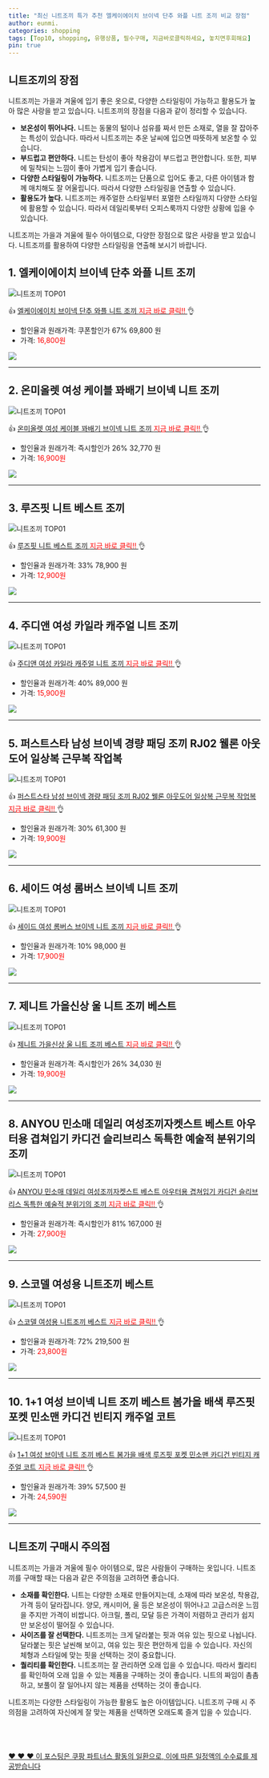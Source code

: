 ```yaml
---
title: "최신 니트조끼 특가 추천 엘케이에이치 브이넥 단추 와플 니트 조끼 비교 장점"
author: eunmi.
categories: shopping
tags: [Top10, shopping, 유행상품, 필수구매, 지금바로클릭하세요, 놓치면후회해요]
pin: true
---
```

## 니트조끼의 장점

니트조끼는 가을과 겨울에 입기 좋은 옷으로, 다양한 스타일링이 가능하고 활용도가 높아 많은 사랑을 받고 있습니다. 니트조끼의 장점을 다음과 같이 정리할 수 있습니다.

* **보온성이 뛰어나다.** 니트는 동물의 털이나 섬유를 짜서 만든 소재로, 열을 잘 잡아주는 특성이 있습니다. 따라서 니트조끼는 추운 날씨에 입으면 따뜻하게 보온할 수 있습니다.
* **부드럽고 편안하다.** 니트는 탄성이 좋아 착용감이 부드럽고 편안합니다. 또한, 피부에 밀착되는 느낌이 좋아 가볍게 입기 좋습니다.
* **다양한 스타일링이 가능하다.** 니트조끼는 단품으로 입어도 좋고, 다른 아이템과 함께 매치해도 잘 어울립니다. 따라서 다양한 스타일링을 연출할 수 있습니다.
* **활용도가 높다.** 니트조끼는 캐주얼한 스타일부터 포멀한 스타일까지 다양한 스타일에 활용할 수 있습니다. 따라서 데일리룩부터 오피스룩까지 다양한 상황에 입을 수 있습니다.

니트조끼는 가을과 겨울에 필수 아이템으로, 다양한 장점으로 많은 사랑을 받고 있습니다. 니트조끼를 활용하여 다양한 스타일링을 연출해 보시기 바랍니다.

   

## 1. 엘케이에이치 브이넥 단추 와플 니트 조끼

![니트조끼 TOP01](https://thumbnail6.coupangcdn.com/thumbnails/remote/230x230ex/image/rs_quotation_api/8ihk2zp0/79b609ca5a7e433e8d46f2a4e18540ef.jpg)


👍 [엘케이에이치 브이넥 단추 와플 니트 조끼 <font color=red> 지금 바로 클릭!! </font> ](https://link.coupang.com/re/AFFSDP?lptag=AF3617701&subid=GithubCoopas&pageKey=6335547921&traceid=V0-153&itemId=13390611547&vendorItemId=80645447629) 👌 


- 할인율과 원래가격: 쿠폰할인가 67%  69,800   원
- 가격: <span style='color:red'>16,800원</span>

[![](/discount_price.png)](https://link.coupang.com/re/AFFSDP?lptag=AF3617701&subid=GithubCoopas&pageKey=6335547921&traceid=V0-153&itemId=13390611547&vendorItemId=80645447629)

---


   

## 2. 온미올렛 여성 케이블 꽈배기 브이넥 니트 조끼

![니트조끼 TOP01](https://thumbnail8.coupangcdn.com/thumbnails/remote/230x230ex/image/vendor_inventory/dcc9/20c3f9958df95c868c363ac582e6a3d891a509117708ed3cdd5a2eefead9.jpg)


👍 [온미올렛 여성 케이블 꽈배기 브이넥 니트 조끼 <font color=red> 지금 바로 클릭!! </font> ](https://link.coupang.com/re/AFFSDP?lptag=AF3617701&subid=GithubCoopas&pageKey=7589893697&traceid=V0-153&itemId=20053995010&vendorItemId=87090696258) 👌 


- 할인율과 원래가격: 즉시할인가 26%  32,770   원
- 가격: <span style='color:red'>16,900원</span>

[![](/discount_price.png)](https://link.coupang.com/re/AFFSDP?lptag=AF3617701&subid=GithubCoopas&pageKey=7589893697&traceid=V0-153&itemId=20053995010&vendorItemId=87090696258)

---


   

## 3. 루즈핏 니트 베스트 조끼

![니트조끼 TOP01](https://thumbnail10.coupangcdn.com/thumbnails/remote/230x230ex/image/vendor_inventory/b45e/ecd5fba1aa24daf7fe63105453b038abd643da11ef2ccfe7d90b1c9cb06f.jpg)


👍 [루즈핏 니트 베스트 조끼 <font color=red> 지금 바로 클릭!! </font> ](https://link.coupang.com/re/AFFSDP?lptag=AF3617701&subid=GithubCoopas&pageKey=7575485196&traceid=V0-153&itemId=19987243447&vendorItemId=87097007029) 👌 


- 할인율과 원래가격: 33%  78,900   원
- 가격: <span style='color:red'>12,900원</span>

[![](/discount_price.png)](https://link.coupang.com/re/AFFSDP?lptag=AF3617701&subid=GithubCoopas&pageKey=7575485196&traceid=V0-153&itemId=19987243447&vendorItemId=87097007029)

---


   

## 4. 주디앤 여성 카일라 캐주얼 니트 조끼

![니트조끼 TOP01](https://thumbnail10.coupangcdn.com/thumbnails/remote/230x230ex/image/vendor_inventory/cbfd/ff60d31276e9a9ae8e27dc77b1a8a1fadaf68b9c887ace6ca72e90156f31.jpg)


👍 [주디앤 여성 카일라 캐주얼 니트 조끼 <font color=red> 지금 바로 클릭!! </font> ](https://link.coupang.com/re/AFFSDP?lptag=AF3617701&subid=GithubCoopas&pageKey=7558285060&traceid=V0-153&itemId=19907046376&vendorItemId=87007038486) 👌 


- 할인율과 원래가격: 40%  89,000   원
- 가격: <span style='color:red'>15,900원</span>

[![](/discount_price.png)](https://link.coupang.com/re/AFFSDP?lptag=AF3617701&subid=GithubCoopas&pageKey=7558285060&traceid=V0-153&itemId=19907046376&vendorItemId=87007038486)

---


   

## 5. 퍼스트스타 남성 브이넥 경량 패딩 조끼 RJ02 웰론 아웃도어 일상복 근무복 작업복

![니트조끼 TOP01](https://thumbnail6.coupangcdn.com/thumbnails/remote/230x230ex/image/vendor_inventory/3f01/d816352757a69b5d771193e76309f719e941c5cc5a5e17ad7e82237869a2.jpg)


👍 [퍼스트스타 남성 브이넥 경량 패딩 조끼 RJ02 웰론 아웃도어 일상복 근무복 작업복 <font color=red> 지금 바로 클릭!! </font> ](https://link.coupang.com/re/AFFSDP?lptag=AF3617701&subid=GithubCoopas&pageKey=7672633272&traceid=V0-153&itemId=20471892694&vendorItemId=5301310638) 👌 


- 할인율과 원래가격: 30%  61,300   원
- 가격: <span style='color:red'>19,900원</span>

[![](/discount_price.png)](https://link.coupang.com/re/AFFSDP?lptag=AF3617701&subid=GithubCoopas&pageKey=7672633272&traceid=V0-153&itemId=20471892694&vendorItemId=5301310638)

---


   

## 6. 세이드 여성 롬버스 브이넥 니트 조끼

![니트조끼 TOP01](https://thumbnail6.coupangcdn.com/thumbnails/remote/230x230ex/image/vendor_inventory/70a0/814da739184ffdebcfc3dfbbcc5fdcc0a250ae3cd069fcc75b260f32a0fb.jpg)


👍 [세이드 여성 롬버스 브이넥 니트 조끼 <font color=red> 지금 바로 클릭!! </font> ](https://link.coupang.com/re/AFFSDP?lptag=AF3617701&subid=GithubCoopas&pageKey=7584071591&traceid=V0-153&itemId=20026364272&vendorItemId=87123014816) 👌 


- 할인율과 원래가격: 10%  98,000   원
- 가격: <span style='color:red'>17,900원</span>

[![](/discount_price.png)](https://link.coupang.com/re/AFFSDP?lptag=AF3617701&subid=GithubCoopas&pageKey=7584071591&traceid=V0-153&itemId=20026364272&vendorItemId=87123014816)

---


   

## 7. 제니트 가을신상 울 니트 조끼 베스트

![니트조끼 TOP01](https://thumbnail6.coupangcdn.com/thumbnails/remote/230x230ex/image/vendor_inventory/9e58/9332ce2514223357209a2f30c1cfc0e32ed1d17fc46143082950ba2d1f19.jpg)


👍 [제니트 가을신상 울 니트 조끼 베스트 <font color=red> 지금 바로 클릭!! </font> ](https://link.coupang.com/re/AFFSDP?lptag=AF3617701&subid=GithubCoopas&pageKey=2121883768&traceid=V0-153&itemId=3600923860&vendorItemId=79576271397) 👌 


- 할인율과 원래가격: 즉시할인가 26%  34,030   원
- 가격: <span style='color:red'>19,900원</span>

[![](/discount_price.png)](https://link.coupang.com/re/AFFSDP?lptag=AF3617701&subid=GithubCoopas&pageKey=2121883768&traceid=V0-153&itemId=3600923860&vendorItemId=79576271397)

---


   

## 8. ANYOU 민소매 데일리 여성조끼자켓스트 베스트 아우터용 겹쳐입기 카디건 슬리브리스 독특한 예술적 분위기의 조끼

![니트조끼 TOP01](https://thumbnail6.coupangcdn.com/thumbnails/remote/230x230ex/image/vendor_inventory/2611/03a23c1b5f7bcee533991d7d2a9ea03fd920ed58525cd7e7ebc8ccca1708.jpg)


👍 [ANYOU 민소매 데일리 여성조끼자켓스트 베스트 아우터용 겹쳐입기 카디건 슬리브리스 독특한 예술적 분위기의 조끼 <font color=red> 지금 바로 클릭!! </font> ](https://link.coupang.com/re/AFFSDP?lptag=AF3617701&subid=GithubCoopas&pageKey=7520552166&traceid=V0-153&itemId=19837974577&vendorItemId=87108989659) 👌 


- 할인율과 원래가격: 즉시할인가 81%  167,000   원
- 가격: <span style='color:red'>27,900원</span>

[![](/discount_price.png)](https://link.coupang.com/re/AFFSDP?lptag=AF3617701&subid=GithubCoopas&pageKey=7520552166&traceid=V0-153&itemId=19837974577&vendorItemId=87108989659)

---


   

## 9. 스코델 여성용 니트조끼 베스트

![니트조끼 TOP01](https://thumbnail8.coupangcdn.com/thumbnails/remote/230x230ex/image/vendor_inventory/5ef1/4ce68197dfea1b012ec94f49264e96c81c44786bf9749d44896acb98e0f2.jpg)


👍 [스코델 여성용 니트조끼 베스트 <font color=red> 지금 바로 클릭!! </font> ](https://link.coupang.com/re/AFFSDP?lptag=AF3617701&subid=GithubCoopas&pageKey=7641906371&traceid=V0-153&itemId=20308108112&vendorItemId=87393906531) 👌 


- 할인율과 원래가격: 72%  219,500   원
- 가격: <span style='color:red'>23,800원</span>

[![](/discount_price.png)](https://link.coupang.com/re/AFFSDP?lptag=AF3617701&subid=GithubCoopas&pageKey=7641906371&traceid=V0-153&itemId=20308108112&vendorItemId=87393906531)

---


   

## 10. 1+1 여성 브이넥 니트 조끼 베스트 봄가을 배색 루즈핏 포켓 민소맨 카디건 빈티지 캐주얼 코트

![니트조끼 TOP01](https://thumbnail7.coupangcdn.com/thumbnails/remote/230x230ex/image/vendor_inventory/b9b0/3620e3d2fdf8226e63a01cb5891ad90fe198a6af11c16375aaa84e61bae7.jpg)


👍 [1+1 여성 브이넥 니트 조끼 베스트 봄가을 배색 루즈핏 포켓 민소맨 카디건 빈티지 캐주얼 코트 <font color=red> 지금 바로 클릭!! </font> ](https://link.coupang.com/re/AFFSDP?lptag=AF3617701&subid=GithubCoopas&pageKey=7556890017&traceid=V0-153&itemId=19900051312&vendorItemId=87000152159) 👌 


- 할인율과 원래가격: 39%  57,500   원
- 가격: <span style='color:red'>24,590원</span>

[![](/discount_price.png)](https://link.coupang.com/re/AFFSDP?lptag=AF3617701&subid=GithubCoopas&pageKey=7556890017&traceid=V0-153&itemId=19900051312&vendorItemId=87000152159)

---
## 니트조끼 구매시 주의점

니트조끼는 가을과 겨울에 필수 아이템으로, 많은 사람들이 구매하는 옷입니다. 니트조끼를 구매할 때는 다음과 같은 주의점을 고려하면 좋습니다.

* **소재를 확인한다.** 니트는 다양한 소재로 만들어지는데, 소재에 따라 보온성, 착용감, 가격 등이 달라집니다. 양모, 캐시미어, 울 등은 보온성이 뛰어나고 고급스러운 느낌을 주지만 가격이 비쌉니다. 아크릴, 폴리, 모달 등은 가격이 저렴하고 관리가 쉽지만 보온성이 떨어질 수 있습니다.
* **사이즈를 잘 선택한다.** 니트조끼는 크게 달라붙는 핏과 여유 있는 핏으로 나뉩니다. 달라붙는 핏은 날씬해 보이고, 여유 있는 핏은 편안하게 입을 수 있습니다. 자신의 체형과 스타일에 맞는 핏을 선택하는 것이 중요합니다.
* **퀄리티를 확인한다.** 니트조끼는 잘 관리하면 오래 입을 수 있습니다. 따라서 퀄리티를 확인하여 오래 입을 수 있는 제품을 구매하는 것이 좋습니다. 니트의 짜임이 촘촘하고, 보풀이 잘 일어나지 않는 제품을 선택하는 것이 좋습니다.

니트조끼는 다양한 스타일링이 가능한 활용도 높은 아이템입니다. 니트조끼 구매 시 주의점을 고려하여 자신에게 잘 맞는 제품을 선택하면 오래도록 즐겨 입을 수 있습니다.<br><br><br><br><br> [ ❤ ❤ ❤ 이 포스팅은 쿠팡 파트너스 활동의 일환으로, 이에 따른 일정액의 수수료를 제공받습니다](https://link.coupang.com/a/bcEFyh)